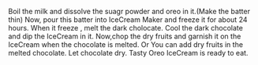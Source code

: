 Boil the milk and dissolve the suagr powder and oreo in it.(Make the batter thin)
Now, pour this batter into IceCream Maker and freeze it for about 24 hours.
When it freeze , melt the dark cholocate. Cool the dark chocolate and dip the IceCream in it.
Now,chop the dry fruits and garnish it on the IceCream when the chocolate is melted. Or  You can add dry fruits in the melted chocolate.
Let chocolate dry.
Tasty Oreo IceCream is ready to eat.
